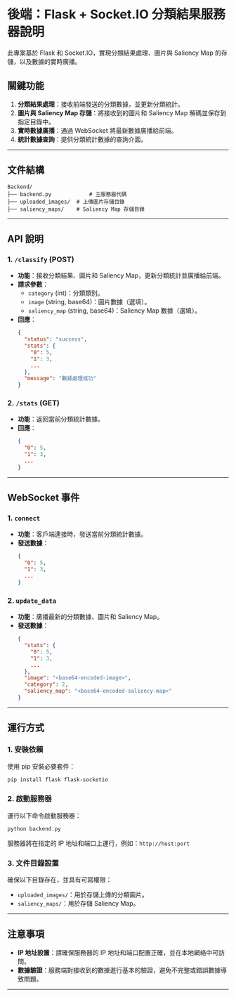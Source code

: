 # 後端：Flask + Socket.IO 分類結果服務器說明

此專案基於 Flask 和 Socket.IO，實現分類結果處理、圖片與 Saliency Map 的存儲，以及數據的實時廣播。

## 關鍵功能

1. **分類結果處理**：接收前端發送的分類數據，並更新分類統計。
2. **圖片與 Saliency Map 存儲**：將接收到的圖片和 Saliency Map 解碼並保存到指定目錄中。
3. **實時數據廣播**：通過 WebSocket 將最新數據廣播給前端。
4. **統計數據查詢**：提供分類統計數據的查詢介面。

---

## 文件結構

```
Backend/
├── backend.py            # 主服務器代碼
├── uploaded_images/  # 上傳圖片存儲目錄
├── saliency_maps/    # Saliency Map 存儲目錄
```

---

## API 說明

### 1. `/classify` (POST)
- **功能**：接收分類結果、圖片和 Saliency Map，更新分類統計並廣播給前端。
- **請求參數**：
  - `category` (int)：分類類別。
  - `image` (string, base64)：圖片數據（選填）。
  - `saliency_map` (string, base64)：Saliency Map 數據（選填）。
- **回應**：
  ```json
  {
    "status": "success",
    "stats": {
      "0": 5,
      "1": 3,
      ...
    },
    "message": "數據處理成功"
  }
  ```

### 2. `/stats` (GET)
- **功能**：返回當前分類統計數據。
- **回應**：
  ```json
  {
    "0": 5,
    "1": 3,
    ...
  }
  ```

---

## WebSocket 事件

### 1. `connect`
- **功能**：客戶端連接時，發送當前分類統計數據。
- **發送數據**：
  ```json
  {
    "0": 5,
    "1": 3,
    ...
  }
  ```

### 2. `update_data`
- **功能**：廣播最新的分類數據、圖片和 Saliency Map。
- **發送數據**：
  ```json
  {
    "stats": {
      "0": 5,
      "1": 3,
      ...
    },
    "image": "<base64-encoded-image>",
    "category": 2,
    "saliency_map": "<base64-encoded-saliency-map>"
  }
  ```

---

## 運行方式

### 1. 安裝依賴

使用 pip 安裝必要套件：

```bash
pip install flask flask-socketio
```

### 2. 啟動服務器

運行以下命令啟動服務器：

```bash
python backend.py
```

服務器將在指定的 IP 地址和端口上運行，例如：`http://host:port`

### 3. 文件目錄設置

確保以下目錄存在，並具有可寫權限：
- `uploaded_images/`：用於存儲上傳的分類圖片。
- `saliency_maps/`：用於存儲 Saliency Map。

---

## 注意事項

- **IP 地址設置**：請確保服務器的 IP 地址和端口配置正確，並在本地網絡中可訪問。
- **數據驗證**：服務端對接收到的數據進行基本的驗證，避免不完整或錯誤數據導致問題。

---

